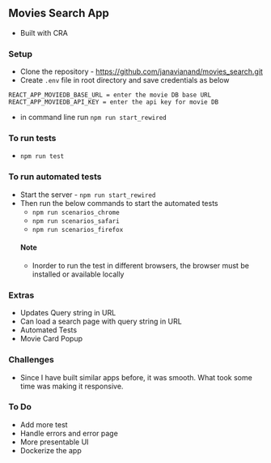 ## Movies Search App
- Built with CRA

### Setup
- Clone the repository - https://github.com/janavianand/movies_search.git
- Create `.env` file in root directory and save credentials as below
```
REACT_APP_MOVIEDB_BASE_URL = enter the movie DB base URL
REACT_APP_MOVIEDB_API_KEY = enter the api key for movie DB

```
- in command line run
`npm run start_rewired`

### To run tests

- `npm run test`

### To run automated tests

- Start the server - `npm run start_rewired`
- Then run the below commands to start the automated tests
  - `npm run scenarios_chrome`
  - `npm run scenarios_safari`
  - `npm run scenarios_firefox`
  #### Note
  - Inorder to run the test in different browsers, the browser must be installed or available locally

### Extras
- Updates Query string in URL
- Can load a search page with query string in URL
- Automated Tests
- Movie Card Popup

### Challenges

- Since I have built similar apps before, it was smooth. What took some time was making it responsive.

### To Do

- Add more test
- Handle errors and error page
- More presentable UI
- Dockerize the app
